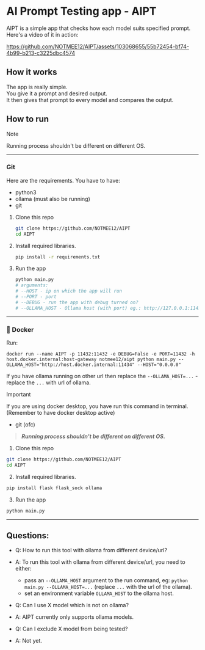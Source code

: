 # AI Prompt Testing app - AIPT
AIPT is a simple app that checks how each model suits specified prompt.  
Here's a video of it in action:  

https://github.com/NOTMEE12/AIPT/assets/103068655/55b72454-bf74-4b99-b213-c3225dbc4574

## How it works
The app is really simple.  
You give it a prompt and desired output.   
It then gives that prompt to every model and compares the output.  

## How to run

> [!NOTE]  
> Running process shouldn't be different on different OS.

---

###  Git

Here are the requirements.
You have to have:
- python3
- ollama (must also be running)
- git

1. Clone this repo
   ```sh
   git clone https://github.com/NOTMEE12/AIPT
   cd AIPT
   ```
2. Install required libraries.
   ```sh
   pip install -r requirements.txt
   ```

3. Run the app
   ```sh
   python main.py
   # arguments:
   # --HOST - ip on which the app will run
   # --PORT - port
   # --DEBUG - run the app with debug turned on?
   # --OLLAMA_HOST - Ollama host (with port) eg.: http://127.0.0.1:11434
   ```
---

### 🐳 Docker

Run:
```shell
docker run --name AIPT -p 11432:11432 -e DEBUG=False -e PORT=11432 -h host.docker.internal:host-gateway notmee12/aipt python main.py --OLLAMA_HOST="http://host.docker.internal:11434" --HOST="0.0.0.0"
```
If you have ollama running on other url then replace the `--OLLAMA_HOST=...` - replace the `...` with url of ollama.


> [!IMPORTANT]  
> If you are using docker desktop, you have run this command in terminal. (Remember to have docker desktop active)
- git (ofc)

> _**Running process shouldn't be different on different OS.**_

1. Clone this repo
```sh
git clone https://github.com/NOTMEE12/AIPT
cd AIPT
```
2. Install required libraries.
```sh
pip install flask flask_sock ollama
```

3. Run the app
```sh
python main.py
```

---

## Questions:
- Q: How to run this tool with ollama from different device/url?
- A: To run this tool with ollama from different device/url, you need to either:
  - pass an `--OLLAMA_HOST` argument to the run command,
    eg: `python main.py --OLLAMA_HOST=...` (replace `...` with the url of the ollama).
  - set an environment variable `OLLAMA_HOST` to the ollama host.

- Q: Can I use X model which is not on ollama?
- A: AIPT currently only supports ollama models.  
  
- Q: Can I exclude X model from being tested?
- A: Not yet.
